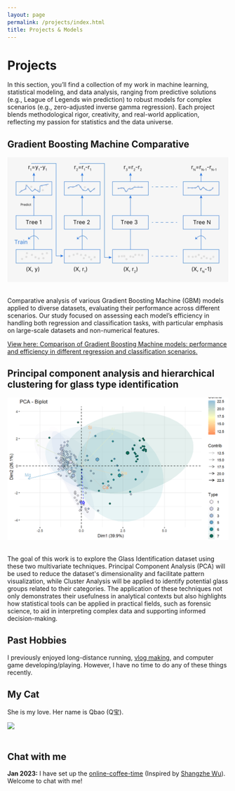 ```yaml
---
layout: page
permalink: /projects/index.html
title: Projects & Models
---
```


# Projects

In this section, you’ll find a collection of my work in machine learning, statistical modeling, and data analysis, ranging from predictive solutions (e.g., League of Legends win prediction) to robust models for complex scenarios (e.g., zero-adjusted inverse gamma regression). Each project blends methodological rigor, creativity, and real-world application, reflecting my passion for statistics and the data universe.



## Gradient Boosting Machine Comparative


<img src="/images/gradientt.png" style="width:800px;">

<br>Comparative analysis of various Gradient Boosting Machine (GBM) models applied to diverse datasets, evaluating their performance across different scenarios. Our study focused on assessing each model’s efficiency in handling both regression and classification tasks, with particular emphasis on large-scale datasets and non-numerical features.

<a href="/mypaper/modeling/Comparação_de_Modelos_Gradient_Boosting.pdf" target="_blank">
  View here: Comparison of Gradient Boosting Machine models: performance and efficiency in different regression and classification scenarios. </a>

## Principal component analysis and hierarchical clustering for glass type identification


<img src="/images/pcas.png" style="width:800px;">

<br>The goal of this work is to explore the Glass Identification dataset using these two multivariate techniques. Principal Component Analysis (PCA) will be used to reduce the dataset's dimensionality and facilitate pattern visualization, while Cluster Analysis will be applied to identify potential glass groups related to their categories. The application of these techniques not only demonstrates their usefulness in analytical contexts but also highlights how statistical tools can be applied in practical fields, such as forensic science, to aid in interpreting complex data and supporting informed decision-making.

[best universities in my hometown]:https://www.fzu.edu.cn/


## Past Hobbies

I previously enjoyed long-distance running, [vlog making](https://space.bilibili.com/594030035), and computer game developing/playing. However, I have no time to do any of these things recently.

## My Cat

She is my love. Her name is Qbao (Q宝).

<div>
<img src="/images/cat.JPG">
</div>
<br>

## Chat with me

**Jan 2023:** I have set up the [online-coffee-time](https://calendly.com/lancecai/meet-with-lance) (Inspired by [Shangzhe Wu](https://elliottwu.com/)). Welcome to chat with me!

<!-- Calendly inline widget begin -->

<div class="calendly-inline-widget" data-url="https://calendly.com/lancecai/meet-with-lance" style="min-width:320px;height:630px;"></div>
<script type="text/javascript" src="https://assets.calendly.com/assets/external/widget.js" async></script>
<!-- Calendly inline widget end -->

